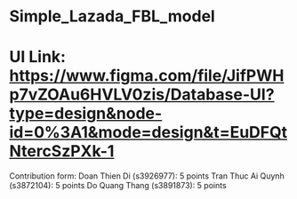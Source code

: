 ﻿# Simple_Lazada_FBL_model

# UI Link: https://www.figma.com/file/JifPWHp7vZOAu6HVLV0zis/Database-UI?type=design&node-id=0%3A1&mode=design&t=EuDFQtNtercSzPXk-1



Contribution form:
Doan Thien Di (s3926977): 5 points
Tran Thuc Ai Quynh (s3872104): 5 points
Do Quang Thang (s3891873): 5 points

